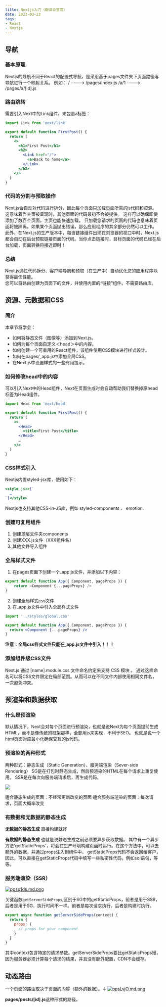 ```yaml
---
title: Nextjs入门（翻译自官网）
date: 2023-03-23
tags:
- React
- Nextjs
---
```


## 导航
### 基本原理
Nextjs的导航不同于React的配置式导航，是采用基于pages文件夹下页面路径与导航进行一个映射关系。
例如：
/ ----> /pages/index.js
/a/1 ----> /pages/a/[id].js
### 路由跳转
需要引入Next中的Link组件，来包裹a标签：
```jsx
import Link from 'next/link'

export default function FirstPost() {
  return (
    <>
      <h1>First Post</h1>
      <h2>
        <Link href="/">
          <a>Back to home</a>
        </Link>
      </h2>
    </>
  )
}
```
### 代码的分割与预取操作
Next.js会自动对代码进行拆分，因此每个页面只加载页面所需的js代码和资源。这意味着当主页被呈现时，其他页面的代码最初不会被提供。
这样可以确保即使添加了数百个页面，主页也能快速加载。
只加载您请求的页面的代码也意味着页面将被隔离。如果某个页面抛出错误，那么应用程序的其余部分仍然可以工作。
此外，在Next.js的生产版本中，每当链接组件出现在浏览器的视口中时，Next.js都会自动在后台预取链接页面的代码。当你点击链接时，目标页面的代码已经在后台加载，页面转换将接近即时！

### 总结
Next.js通过代码拆分、客户端导航和预取（在生产中）自动优化您的应用程序以获得最佳性能。    
您可以将路由创建为页面下的文件，并使用内置的“链接”组件。不需要路由库。

## 资源、元数据和CSS
### 简介
本章节将学会：
- 如何将静态文件（图像等）添加到Next.js。
- 如何为每个页面自定义＜head＞中的内容。
- 如何创建一个可重用的React组件，该组件使用CSS模块进行样式设计。
- 如何在pages/_app.js中添加全局CSS。
- 在Next.js中设置样式的一些有用提示。

### 如何修改head中的内容
可以引入Next中的Head组件，Next在页面生成时会自动帮助我们替换掉原head标签为Head组件。
```jsx
import Head from 'next/head'

export default function FirstPost() {
  return (
    <>
      <Head>
        <title>First Post</title>
      </Head>
      …
    </>
  )
}
```

### CSS样式引入
Nextjs内置styled-jsx库，使用如下：
```jsx
<style jsx>{`
  …
`}</style>
```
Nextjs也支持其他CSS-in-JS库，例如 styled-components 、 emotion.

### 创建可复用组件
1. 创建顶层文件夹components
2. 创建XXX.js文件（XXX组件名）
3. 其他文件导入组件

### 全局样式文件
1. 在pages页面下创建一个_app.js文件，并添加以下内容：
```js
export default function App({ Component, pageProps }) {
    return <Component {...pageProps} />
}
```
2. 创建全局样式css文件
3. 在_app.js文件中引入全局样式文件
```jsx
import '../styles/global.css'

export default function App({ Component, pageProps }) {
  return <Component {...pageProps} />
}
```
**注意：全局css样式文件只能在_app.js文件中引入！！！**

### 添加组件级CSS文件
Next.js 通过 [name].module.css 文件命名约定来支持 CSS 模块 。
通过这样命名可以将CSS文件限定在局部范围。从而可以在不同文件内部使用相同文件名，一次避免冲突。


## 预渲染和数据获取
### 什么是预渲染
默认情况下，Next会对每个页面进行预渲染，也就是说Next为每个页面提前生成HTML，而不是像传统的框架那样，全部用js来实现，不利于SEO。
也就是说一个html页面对应最小化确保交互的js代码。

### 预渲染的两种形式

两种形式：静态生成（Static Generation）、服务端渲染（Sever-side Rendering）
SG是在打包时静态生成，然后预渲染的HTML在每个请求上重复使用。
SSR是在每次向服务端请求后，再生成代码。

![](https://secure2.wostatic.cn/static/pL5j3zq1UYkzn83rnEPZwz/1EFF175C-16DC-484B-8A05-720ADDE36F7C.png?auth_key=1679903860-rHggJm5Aj7eqiXJtkuKbhi-0-18a918fd04cfdc94244d6958da9d9d3a)

适合静态生成的页面：不经常更新改变的页面
适合服务端渲染的页面：每次请求，页面大概率改变
### 有数据和无数据的静态生成

**无数据的静态生成**
直接构建就好

**有数据的静态生成**
也就是说静态生成之前必须要异步获取数据。
其中有一个异步方法'getStaticProps'，将会在生产环境构建页面时运行。在这个方法中，可以去额外的数据，并通过props注入到组件中。
getStaticProps代码不会返回给客户，因此，可以直接在getStaticProps代码中填写一些私密性代码，例如sql语句，等等。

### 服务端渲染（SSR）
[![ppsq1ds.md.png](https://s1.ax1x.com/2023/03/27/ppsq1ds.md.png)](https://imgse.com/i/ppsq1ds)

关键函数`getServerSideProps`,区别于SG中的getStaticProps，前者是用于SSR，后者是用于SG，执行时间不一样。前者是每次请求执行，后者是构建时执行。
```jsx
export async function getServerSideProps(context) {
  return {
    props: {
      // props for your component
    }
  }
}
```
其中context包含特定的请求参数。getServerSideProps要比getStaticProps慢，因为服务器必须计算每个请求的结果，并且没有额外配置，CDN不会缓存。

## 动态路由
一个页面的路由取决于页面的内容（额外的数据）。↓
[![ppsLvjO.md.png](https://s1.ax1x.com/2023/03/27/ppsLvjO.md.png)](https://imgse.com/i/ppsLvjO)

**pages/posts/[id].js**这种形式的路径。
